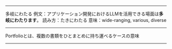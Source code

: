 
---

多岐にわたる
例文：アプリケーション開発におけるLLMを活用できる場面は**多岐にわたります**。
読み方：たきにわたる
意味：wide-ranging, various, diverse

---

Portfolioとは、複数の書類をひとまとめに持ち運べるケースの意味

---


